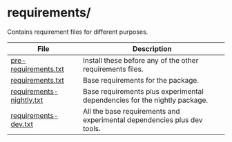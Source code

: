 # requirements/

Contains requirement files for different purposes.

| File | Description |
| --- | --- |
| [pre-requirements.txt](./pre-requirements.txt) | Install these before any of the other requirements files. |
| [requirements.txt](./requirements.txt) | Base requirements for the package. |
| [requirements-nightly.txt](./requirements-nightly.txt) | Base requirements plus experimental dependencies for the nightly package. |
| [requirements-dev.txt](./requirements-dev.txt) | All the base requirements and experimental dependencies plus dev tools. |
